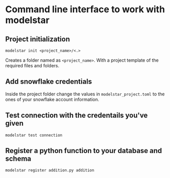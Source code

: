 # Command line interface to work with modelstar

## Project initialization

```shell
modelstar init <project_name>/<.>
``` 

Creates a folder named as `<project_name>`. With a project template of the required files and folders. 

## Add snowflake credentials

Inside the project folder change the values in `modelstar_project.toml` to the ones of your snowflake account information. 

## Test connection with the credentails you've given

```shell
modelstar test connection
``` 

## Register a python function to your database and schema

```shell
modelstar register addition.py addition
```